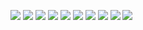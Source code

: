 ![](imgs/51.jpg)
![](imgs/52.jpg)
![](imgs/53.jpg)
![](imgs/54.jpg)
![](imgs/55.jpg)
![](imgs/56.jpg)
![](imgs/57.jpg)
![](imgs/58.jpg)
![](imgs/59.jpg)
![](imgs/60.jpg)
